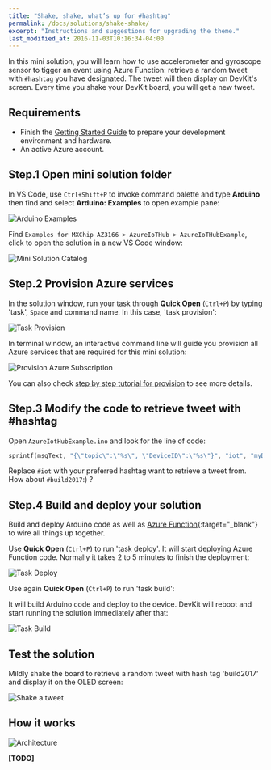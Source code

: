 ```yaml
---
title: "Shake, shake, what’s up for #hashtag"
permalink: /docs/solutions/shake-shake/
excerpt: "Instructions and suggestions for upgrading the theme."
last_modified_at: 2016-11-03T10:16:34-04:00
---
```


In this mini solution, you will learn how to use accelerometer and gyroscope sensor to tigger an event using Azure Function: retrieve a random tweet with `#hashtag` you have designated. The tweet will then display on DevKit's screen. Every time you shake your DevKit board, you will get a new tweet.

## Requirements

* Finish the [Getting Started Guide](/azure-iot-developer-kit/getting-started.html) to prepare your development environment and hardware.
* An active Azure account.

## Step.1 Open mini solution folder

In VS Code, use `Ctrl+Shift+P` to invoke command palette and type **Arduino** then find and select **Arduino: Examples** to open example pane:

![][mini-solution-arduino-examples]

Find `Examples for MXChip AZ3166 > AzureIoTHub > AzureIoTHubExample`, click to open the solution in a new VS Code window:

![][mini-solution-solution-catalog]

## Step.2 Provision Azure services

In the solution window, run your task through **Quick Open** (`Ctrl+P`) by typing 'task', `Space` and command name. In this case, 'task provision':

![][mini-solution-task-provision]

In terminal window, an interactive command line will guide you provision all Azure services that are required for this mini solution:

![][mini-solution-provision-sub]

You can also check [step by step tutorial for provision](/azure-iot-developer-kit/solutions/common/provision-step-by-step.html) to see more details.

## Step.3 Modify the code to retrieve tweet with #hashtag

Open `AzureIotHubExample.ino` and look for the line of code:

```cpp
sprintf(msgText, "{\"topic\":\"%s\", \"DeviceID\":\"%s\"}", "iot", "myDevice1");
```

Replace `#iot` with your preferred hashtag want to retrieve a tweet from. How about `#build2017`:) ?

## Step.4 Build and deploy your solution

Build and deploy Arduino code as well as [Azure Function](https://azure.microsoft.com/en-us/services/functions/){:target="_blank"} to wire all things up together.

Use **Quick Open** (`Ctrl+P`) to run 'task deploy'. It will start deploying Azure Function code. Normally it takes 2 to 5 minutes to finish the deployment:

![][mini-solution-deploy]

Use again **Quick Open** (`Ctrl+P`) to run 'task build':

It will build Arduino code and deploy to the device. DevKit will reboot and start running the solution immediately after that:

![][mini-solution-build]

## Test the solution

Mildly shake the board to retrieve a random tweet with hash tag 'build2017' and display it on the OLED screen:

![][mini-solution-shake-a-tweet]

## How it works

![][mini-solution-voice-to-tweet-diagram]

**[TODO]**

[mini-solution-arduino-examples]: ../images/mini-solution-arduino-examples.png "Arduino Examples"

[mini-solution-solution-catalog]: ../images/mini-solution-solution-catalog.png "Mini Solution Catalog"

[mini-solution-task-provision]: ../images/mini-solution-task-provision.png "Task Provision"

[mini-solution-provision-sub]: ../images/mini-solution-provision-sub.png "Provision Azure Subscription"

[mini-solution-deploy]: ../images/mini-solution-deploy.png "Task Deploy"

[mini-solution-build]: ../images/mini-solution-build.png "Task Build"

[mini-solution-voice-to-tweet-diagram]: ../images/mini-solution-voice-to-tweet-diagram.png "Architecture"

[mini-solution-shake-a-tweet]: ../images/mini-solution-shake-a-tweet.jpg "Shake a tweet"